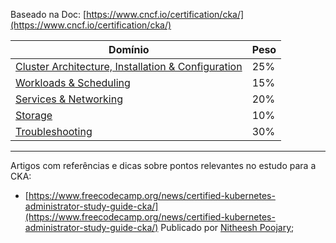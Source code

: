 Baseado na Doc: [https://www.cncf.io/certification/cka/](https://www.cncf.io/certification/cka/)

| Domínio | Peso |
|---|---|
| [Cluster Architecture, Installation & Configuration](https://github.com/fiapdevops/kube-class/tree/main/CKA/DOM1) | 25% |
| [Workloads & Scheduling](https://github.com/fiapdevops/kube-class/tree/main/CKA/DOM2) | 15% |
| [Services & Networking](https://github.com/fiapdevops/kube-class/tree/main/CKA/DOM2) | 20% | 
| [Storage](https://github.com/fiapdevops/kube-class/tree/main/CKA/DOM3) | 10% | 
| [Troubleshooting](https://github.com/fiapdevops/kube-class/tree/main/CKA/DOM3) | 30% | 

---

Artigos com referências e dicas sobre pontos relevantes no estudo para a CKA: 

- [https://www.freecodecamp.org/news/certified-kubernetes-administrator-study-guide-cka/](https://www.freecodecamp.org/news/certified-kubernetes-administrator-study-guide-cka/) Publicado por [Nitheesh Poojary](https://www.freecodecamp.org/news/author/nitheesh/);

